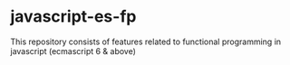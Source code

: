 # javascript-es-fp
This repository consists of features related to functional programming in javascript (ecmascript 6 &amp; above)
